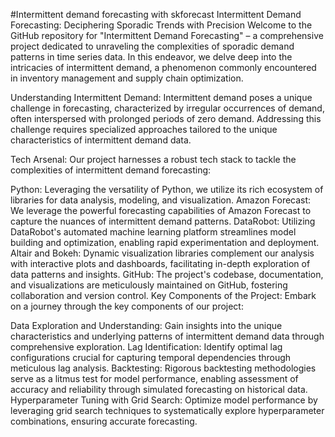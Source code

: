 #Intermittent demand forecasting with skforecast
Intermittent Demand Forecasting: Deciphering Sporadic Trends with Precision
Welcome to the GitHub repository for "Intermittent Demand Forecasting" – a comprehensive project dedicated to unraveling the complexities of sporadic demand patterns in time series data. In this endeavor, we delve deep into the intricacies of intermittent demand, a phenomenon commonly encountered in inventory management and supply chain optimization.

Understanding Intermittent Demand:
Intermittent demand poses a unique challenge in forecasting, characterized by irregular occurrences of demand, often interspersed with prolonged periods of zero demand. Addressing this challenge requires specialized approaches tailored to the unique characteristics of intermittent demand data.

Tech Arsenal:
Our project harnesses a robust tech stack to tackle the complexities of intermittent demand forecasting:

Python: Leveraging the versatility of Python, we utilize its rich ecosystem of libraries for data analysis, modeling, and visualization.
Amazon Forecast: We leverage the powerful forecasting capabilities of Amazon Forecast to capture the nuances of intermittent demand patterns.
DataRobot: Utilizing DataRobot's automated machine learning platform streamlines model building and optimization, enabling rapid experimentation and deployment.
Altair and Bokeh: Dynamic visualization libraries complement our analysis with interactive plots and dashboards, facilitating in-depth exploration of data patterns and insights.
GitHub: The project's codebase, documentation, and visualizations are meticulously maintained on GitHub, fostering collaboration and version control.
Key Components of the Project:
Embark on a journey through the key components of our project:

Data Exploration and Understanding: Gain insights into the unique characteristics and underlying patterns of intermittent demand data through comprehensive exploration.
Lag Identification: Identify optimal lag configurations crucial for capturing temporal dependencies through meticulous lag analysis.
Backtesting: Rigorous backtesting methodologies serve as a litmus test for model performance, enabling assessment of accuracy and reliability through simulated forecasting on historical data.
Hyperparameter Tuning with Grid Search: Optimize model performance by leveraging grid search techniques to systematically explore hyperparameter combinations, ensuring accurate forecasting.
